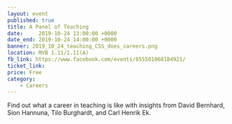 ```yaml
---
layout: event
published: true
title: A Panel of Teaching
date:     2019-10-24 13:00:00 +0000
date_end: 2019-10-24 14:00:00 +0000 
banner: 2019_10_24_teaching_CSS_does_careers.png
location: MVB 1.11/1.11(A)
fb_link: https://www.facebook.com/events/855501068184921/
ticket_link:
price: Free
category:
    - Careers
---
```


Find out what a career in teaching is like with insights from David Bernhard, Sion Hannuna, Tilo Burghardt, and Carl Henrik Ek.
